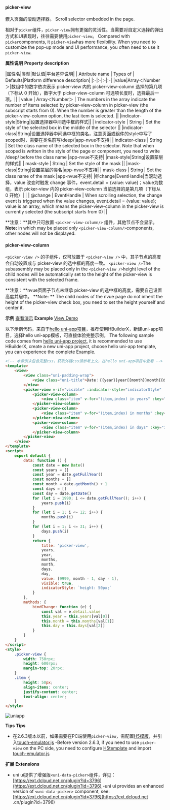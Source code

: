 #### picker-view

嵌入页面的滚动选择器。
Scroll selector embedded in the page.

相对于`picker`组件，`picker-view`拥有更强的灵活性。当需要对自定义选择的弹出方式和UI表现时，往往需要使用`picker-view`。
Compared with `picker`components, it `picker-view`has more flexibility. When you need to customize the pop-up mode and UI performance, you often need to use it `picker-view`.

**属性说明**
**Property description**

|属性名|类型|默认值|平台差异说明|
| Attribute name  | Types of        | Defaults|Platform difference description|
|:-|:-|:-|:-|
|value|Array＜Number＞|数组中的数字依次表示 picker-view 内的 picker-view-column 选择的第几项（下标从 0 开始），数字大于 picker-view-column 可选项长度时，选择最后一项。||
| value           | Array＜Number＞ | The numbers in the array indicate the number of items selected by picker-view-column in picker-view (the subscript starts from 0). When the number is greater than the length of the picker-view-column option, the last item is selected. ||
|indicator-style|String|设置选择器中间选中框的样式||
| indicator-style | String          | Set the style of the selected box in the middle of the selector ||
|indicator-class|String|设置选择器中间选中框的类名，注意页面或组件的style中写了scoped时，需要在类名前写/deep/|app-nvue不支持|
| indicator-class | String          | Set the class name of the selected box in the selector. Note that when scoped is written in the style of the page or component, you need to write /deep/ before the class name |app-nvue不支持|
|mask-style|String|设置蒙层的样式||
| mask-style      | String          | Set the style of the mask                                    ||
|mask-class|String|设置蒙层的类名|app-nvue不支持|
| mask-class      | String          | Set the class name of the mask                               |app-nvue不支持|
|@change|EventHandle|当滚动选择，value 改变时触发 change 事件，event.detail = {value: value}；value为数组，表示 picker-view 内的 picker-view-column 当前选择的是第几项（下标从 0 开始）|&nbsp;|
| @change         | EventHandle     | When scrolling selection, the change event is triggered when the value changes, event.detail = {value: value}; value is an array, which means the picker-view-column in the picker-view is currently selected (the subscript starts from 0) ||


**注意：**其中只可放置 `<picker-view-column/>` 组件，其他节点不会显示。
**Note:** in which may be placed only `<picker-view-column/>`components, other nodes will not be displayed.

#### picker-view-column

`<picker-view />` 的子组件，仅可放置于 `<picker-view />` 中，其子节点的高度会自动设置成与 picker-view 的选中框的高度一致。
`<picker-view />`The subassembly may be placed only in the `<picker-view />`height level of the child nodes will be automatically set to the height of the picker-view is consistent with the selected frame.

**注意：**nvue页面子节点未继承 picker-view 的选中框的高度，需要自己设置高度并居中。
**Note: ** The child nodes of the nvue page do not inherit the height of the picker-view check box, you need to set the height yourself and center it.

**示例** [查看演示](https://hellouniapp.dcloud.net.cn/pages/component/picker-view/picker-view)
**Example** [View Demo](https://hellouniapp.dcloud.net.cn/pages/component/picker-view/picker-view)

以下示例代码，来自于[hello uni-app项目](https://github.com/dcloudio/hello-uniapp)，推荐使用HBuilderX，新建uni-app项目，选择hello uni-app模板，可直接体验完整示例。
The following sample code comes from [hello uni-app project](https://github.com/dcloudio/hello-uniapp), it is recommended to use HBuilderX, create a new uni-app project, choose hello uni-app template, you can experience the complete Example.


```html
<!-- 本示例未包含完整css，获取外链css请参考上文，在hello uni-app项目中查看 -->
<template>
    <view>
        <view class="uni-padding-wrap">
            <view class="uni-title">Date：{{year}}year{{month}}month{{day}}day</view>
        </view>
        <picker-view v-if="visible" :indicator-style="indicatorStyle" :value="value" @change="bindChange" class="picker-view">
            <picker-view-column>
                <view class="item" v-for="(item,index) in years" :key="index">{{item}}year</view>
            </picker-view-column>
            <picker-view-column>
                <view class="item" v-for="(item,index) in months" :key="index">{{item}}month</view>
            </picker-view-column>
            <picker-view-column>
                <view class="item" v-for="(item,index) in days" :key="index">{{item}}day</view>
            </picker-view-column>
        </picker-view>
    </view>
</template>
<script>
    export default {
        data: function () {
            const date = new Date()
            const years = []
            const year = date.getFullYear()
            const months = []
            const month = date.getMonth() + 1
            const days = []
            const day = date.getDate()
            for (let i = 1990; i <= date.getFullYear(); i++) {
                years.push(i)
            }
            for (let i = 1; i <= 12; i++) {
                months.push(i)
            }
            for (let i = 1; i <= 31; i++) {
                days.push(i)
            }
            return {
                title: 'picker-view',
                years,
                year,
                months,
                month,
                days,
                day,
                value: [9999, month - 1, day - 1],
                visible: true,
                indicatorStyle: `height: 50px;`
            }
        },
        methods: {
            bindChange: function (e) {
                const val = e.detail.value
                this.year = this.years[val[0]]
                this.month = this.months[val[1]]
                this.day = this.days[val[2]]
            }
        }
    }
</script>
<style>
	.picker-view {
		width: 750rpx;
		height: 600rpx;
		margin-top: 20rpx;
	}
	.item {
		height: 50px;
		align-items: center;
		justify-content: center;
		text-align: center;
	}
</style>

```

![uniapp](https://bjetxgzv.cdn.bspapp.com/VKCEYUGU-uni-app-doc/433a97b0-4f30-11eb-b680-7980c8a877b8.png)

**Tips**
**Tips**
- 在2.6.3版本以前，如果需要在PC端使用`picker-view`，需配置[H5模版](https://uniapp.dcloud.io/collocation/manifest?id=h5-template)，并引入[touch-emulator.js](https://github.com/dcloudio/touchemulator)
-Before version 2.6.3, if you need to use `picker-view` on the PC side, you need to configure [H5template](https://uniapp.dcloud.io/collocation/manifest?id=h5-template) and import [touch-emulator.js](https://github.com/dcloudio/touchemulator)

**扩展**
**Extensions**
- uni ui提供了增强版`<uni-data-picker>`组件，详见：[https://ext.dcloud.net.cn/plugin?id=3796](https://ext.dcloud.net.cn/plugin?id=3796)
-uni ui provides an enhanced version of `<uni-data-picker>` component, see: [https://ext.dcloud.net.cn/plugin?id=3796](https://ext.dcloud.net .cn/plugin?id=3796)
